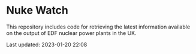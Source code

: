 # Nuke Watch

This repository includes code for retrieving the latest information available on the output of EDF nuclear power plants in the UK.

Last updated: 2023-01-20 22:08